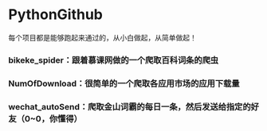 # PythonGithub
每个项目都是能够跑起来通过的，从小白做起，从简单做起！

### bikeke_spider：跟着慕课网做的一个爬取百科词条的爬虫
### NumOfDownload：很简单的一个爬取各应用市场的应用下载量
### wechat_autoSend：爬取金山词霸的每日一条，然后发送给指定的好友（0~0，你懂得）
